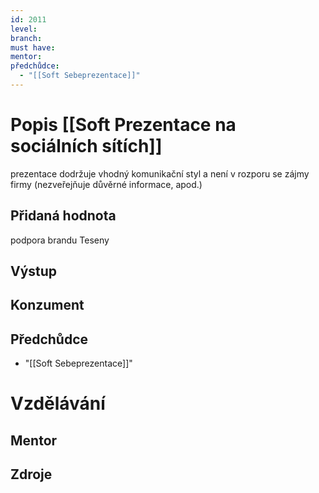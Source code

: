 ```yaml
---
id: 2011
level: 
branch: 
must have: 
mentor: 
předchůdce: 
  - "[[Soft Sebeprezentace]]"
---
```



# Popis [[Soft Prezentace na sociálních sítích]]
prezentace dodržuje vhodný komunikační styl a není v rozporu se zájmy firmy (nezveřejňuje důvěrné informace, apod.) 

## Přidaná hodnota
podpora brandu Teseny

## Výstup


## Konzument


## Předchůdce

  - "[[Soft Sebeprezentace]]"

# Vzdělávání


## Mentor


## Zdroje